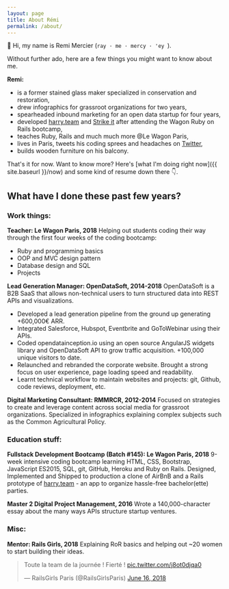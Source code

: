 ```yaml
---
layout: page
title: About Rémi
permalink: /about/
---
```


<!-- <img src="{{ site.baseurl }}/media/remi-mercier.jpeg" height="300" width="300" class="inlined" /> -->

👋 Hi, my name is Remi Mercier (`ray · me · mercy · 'ey `).

Without further ado, here are a few things you might want to know about me.

**Remi:**

- is a former stained glass maker specialized in conservation and restoration,
- drew infographics for grassroot organizations for two years,
- spearheaded inbound marketing for an open data startup for four years,
- developed [harry.team](http://harry.team) and [Strike it](https://strike-it.herokuapp.com/) after attending the Wagon Ruby on Rails bootcamp,
- teaches Ruby, Rails and much much more @Le Wagon Paris,
- lives in Paris, tweets his coding sprees and headaches on [Twitter](https://twitter.com/mercier_remi),
- builds wooden furniture on his balcony.

That's it for now. Want to know more? Here's [what I'm doing right now]({{ site.baseurl }}/now) and some kind of resume down there 👇.

## What have I done these past few years?

### Work things:

**Teacher: Le Wagon Paris, 2018**
Helping out students coding their way through the first four weeks of the coding bootcamp:

- Ruby and programming basics
- OOP and MVC design pattern
- Database design and SQL
- Projects

**Lead Generation Manager: OpenDataSoft, 2014-2018**
OpenDataSoft is a B2B SaaS that allows non-technical users to turn structured data into REST APIs and visualizations.

- Developed a lead generation pipeline from the ground up generating +600,000€ ARR.
- Integrated Salesforce, Hubspot, Eventbrite and GoToWebinar using their APIs.
- Coded opendatainception.io using an open source AngularJS widgets library and OpenDataSoft API to grow traffic acquisition. +100,000 unique visitors to date.
- Relaunched and rebranded the corporate website. Brought a strong focus on user experience, page loading speed and readability.
- Learnt technical workflow to maintain websites and projects: git, Github, code reviews, deployment, etc.

**Digital Marketing Consultant: RMMRCR, 2012-2014**
Focused on strategies to create and leverage content across social media for grassroot organizations. Specialized in infographics explaining complex subjects such as the Common Agricultural Policy.

### Education stuff:

**Fullstack Development Bootcamp (Batch #145): Le Wagon Paris, 2018**
9-week intensive coding bootcamp learning HTML, CSS, Bootstrap, JavaScript ES2015, SQL, git, GitHub, Heroku and Ruby on Rails. Designed, Implemented and Shipped to production a clone of AirBnB and a Rails prototype of [harry.team](http://harry.team) - an app to organize hassle-free bachelor(ette) parties.

**Master 2 Digital Project Management, 2016**
Wrote a 140,000-character essay about the many ways APIs structure startup ventures.

### Misc:

**Mentor: Rails Girls, 2018**
Explaining RoR basics and helping out ~20 women to start building their ideas.

<blockquote class="twitter-tweet" data-lang="en"><p lang="fr" dir="ltr">Toute la team de la journée ! Fierté ! <a href="https://t.co/j8ot0djqa0">pic.twitter.com/j8ot0djqa0</a></p>&mdash; RailsGirls Paris (@RailsGirlsParis) <a href="https://twitter.com/RailsGirlsParis/status/1007980578279477249?ref_src=twsrc%5Etfw">June 16, 2018</a></blockquote>
<script async src="https://platform.twitter.com/widgets.js" charset="utf-8"></script>
